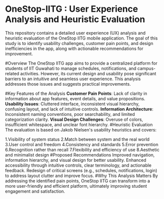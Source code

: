 # OneStop-IITG : User Experience Analysis and Heuristic Evaluation
This repository contains a detailed user experience (UX) analysis and heuristic evaluation of the OneStop IITG mobile application. The goal of this study is to identify usability challenges, customer pain points, and design inefficiencies in the app, along with actionable recommendations for improvement.

#Overview
The OneStop IITG app aims to provide a centralized platform for students of IIT Guwahati to manage schedules, notifications, and campus-related activities. However, its current design and usability pose significant barriers to an intuitive and seamless user experience. This analysis addresses those issues and suggests practical improvements.

#Key Features of the Analysis
**Customer Pain Points**: Lack of clarity in information about app features, event details, and value propositions.
**Usability Issues**: Cluttered interface, inconsistent visual hierarchy, confusing layout, and lack of intuitive controls.
**Information Architecture**: Inconsistent naming conventions, poor searchability, and limited categorization clarity.
**Visual Design Challenges**: Overuse of colors, insufficient whitespace, and unclear font hierarchy.
#Heuristic Evaluation
The evaluation is based on Jakob Nielsen's usability heuristics and covers:

1.Visibility of system status
2.Match between system and the real world
3.User control and freedom
4.Consistency and standards
5.Error prevention
6.Recognition rather than recall
7.Flexibility and efficiency of use
8.Aesthetic and minimalist design
#Proposed Recommendations
Improved navigation, information hierarchy, and visual design for better usability.
Enhanced accessibility through intuitive controls, clear terminology, and actionable feedback.
Redesign of critical screens (e.g., schedules, notifications, login) to address layout clutter and improve focus.
#Why This Analysis Matters
By addressing the identified pain points, OneStop IITG can transform into a more user-friendly and efficient platform, ultimately improving student engagement and satisfaction.

